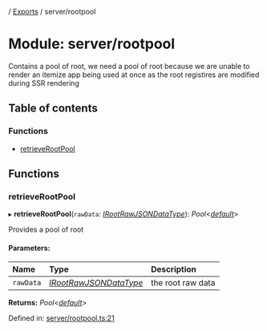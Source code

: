 [](../README.md) / [Exports](../modules.md) / server/rootpool

# Module: server/rootpool

Contains a pool of root, we need a pool of root because
we are unable to render an itemize app being used at once
as the root registires are modified during SSR rendering

## Table of contents

### Functions

- [retrieveRootPool](server_rootpool.md#retrieverootpool)

## Functions

### retrieveRootPool

▸ **retrieveRootPool**(`rawData`: [*IRootRawJSONDataType*](../interfaces/base_root.irootrawjsondatatype.md)): *Pool*<[*default*](../classes/base_root.default.md)\>

Provides a pool of root

#### Parameters:

Name | Type | Description |
:------ | :------ | :------ |
`rawData` | [*IRootRawJSONDataType*](../interfaces/base_root.irootrawjsondatatype.md) | the root raw data    |

**Returns:** *Pool*<[*default*](../classes/base_root.default.md)\>

Defined in: [server/rootpool.ts:21](https://github.com/onzag/itemize/blob/0e9b128c/server/rootpool.ts#L21)
